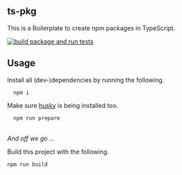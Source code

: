 ## ts-pkg

This is a Boilerplate to create npm packages in TypeScript.

[![build package and run tests](https://github.com/lucagoslar/ts-pkg/actions/workflows/main.yml/badge.svg)](https://github.com/lucagoslar/ts-pkg/actions/workflows/main.yml)

## Usage

Install all (dev-)dependencies by running the following.

```
  npm i
```

Make sure [husky](https://github.com/typicode/husky) is being installed too.

```
  npm run prepare
```

\
_And off we go …_

Build this project with the following.

```
npm run build
```
